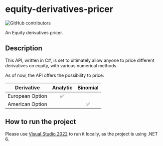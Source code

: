 # equity-derivatives-pricer

![GitHub contributors](https://img.shields.io/github/contributors/sebastieneveno/equity-derivatives-pricer)

An Equity derivatives pricer.

## Description
This API, written in C#, is set to ultimately allow anyone to price different derivatives on equity, with various numerical methods.

As of now, the API offers the possibility to price:
    
| Derivative  | Analytic | Binomial |
| ------------- | :-------------: | :-------------: |
| European Option  | ✅ |  |
| American Option  |  |  ✅ |


## How to run the project
Please use [Visual Studio 2022](https://visualstudio.microsoft.com/) to run it locally, as the project is using .NET 6.
